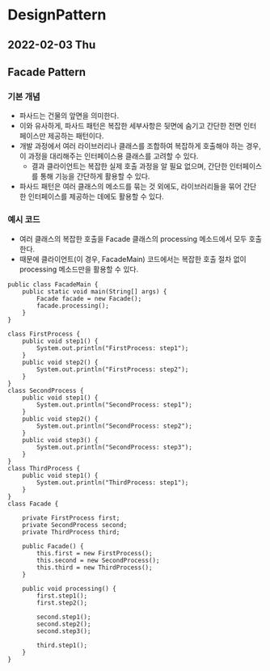 # DesignPattern
## 2022-02-03 Thu

## Facade Pattern
### 기본 개념
* 파사드는 건물의 앞면을 의미한다.
* 이와 유사하게, 파사드 패턴은 복잡한 세부사항은 뒷면에 숨기고 간단한 전면 인터페이스만 제공하는 패턴이다. 
* 개발 과정에서 여러 라이브러리나 클래스를 조합하여 복잡하게 호출해야 하는 경우, 이 과정을 대리해주는 인터페이스용 클래스를 고려할 수 있다.
  * 결과 클라이언트는 복잡한 실제 호출 과정을 알 필요 없으며, 간단한 인터페이스를 통해 기능을 간단하게 활용할 수 있다.
* 파사드 패턴은 여러 클래스의 메소드를 묶는 것 외에도, 라이브러리들을 묶어 간단한 인터페이스를 제공하는 데에도 활용할 수 있다.

### 예시 코드
* 여러 클래스의 복잡한 호출을 Facade 클래스의 processing 메소드에서 모두 호출한다.
* 때문에 클라이언트(이 경우, FacadeMain) 코드에서는 복잡한 호출 절차 없이 processing 메소드만을 활용할 수 있다.
```
public class FacadeMain {
    public static void main(String[] args) {
        Facade facade = new Facade();
        facade.processing();
    }
}

class FirstProcess {
    public void step1() {
        System.out.println("FirstProcess: step1");
    }
    public void step2() {
        System.out.println("FirstProcess: step2");
    }
}
class SecondProcess {
    public void step1() {
        System.out.println("SecondProcess: step1");
    }
    public void step2() {
        System.out.println("SecondProcess: step2");
    }
    public void step3() {
        System.out.println("SecondProcess: step3");
    }
}
class ThirdProcess {
    public void step1() {
        System.out.println("ThirdProcess: step1");
    }
}
class Facade {

    private FirstProcess first;
    private SecondProcess second;
    private ThirdProcess third;

    public Facade() {
        this.first = new FirstProcess();
        this.second = new SecondProcess();
        this.third = new ThirdProcess();
    }

    public void processing() {
        first.step1();
        first.step2();

        second.step1();
        second.step2();
        second.step3();

        third.step1();
    }
}
```
